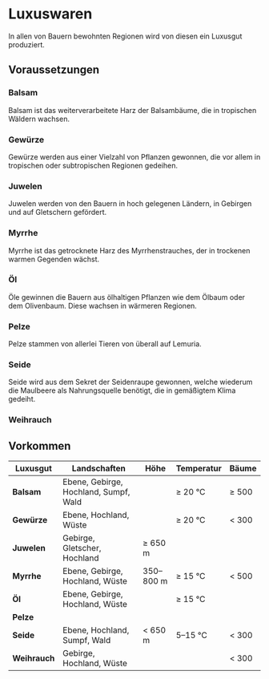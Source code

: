 # Luxuswaren

In allen von Bauern bewohnten Regionen wird von diesen ein Luxusgut produziert.

## Voraussetzungen

### Balsam

Balsam ist das weiterverarbeitete Harz der Balsambäume, die in tropischen
Wäldern wachsen.

### Gewürze

Gewürze werden aus einer Vielzahl von Pflanzen gewonnen, die vor allem in
tropischen oder subtropischen Regionen gedeihen.

### Juwelen

Juwelen werden von den Bauern in hoch gelegenen Ländern, in Gebirgen und auf
Gletschern gefördert.

### Myrrhe

Myrrhe ist das getrocknete Harz des Myrrhenstrauches, der in trockenen warmen
Gegenden wächst.

### Öl

Öle gewinnen die Bauern aus ölhaltigen Pflanzen wie dem Ölbaum oder dem
Olivenbaum. Diese wachsen in wärmeren Regionen.

### Pelze

Pelze stammen von allerlei Tieren von überall auf Lemuria.

### Seide

Seide wird aus dem Sekret der Seidenraupe gewonnen, welche wiederum die
Maulbeere als Nahrungsquelle benötigt, die in gemäßigtem Klima gedeiht.

### Weihrauch

## Vorkommen

| Luxusgut      | Landschaften                          | Höhe      | Temperatur | Bäume  |
|---------------|---------------------------------------|-----------|------------|--------|
| **Balsam**    | Ebene, Gebirge, Hochland, Sumpf, Wald |           | ≥ 20 °C    | ≥ 500  |
| **Gewürze**   | Ebene, Hochland, Wüste                |           | ≥ 20 °C    | < 300  |
| **Juwelen**   | Gebirge, Gletscher, Hochland          | ≥ 650 m   |            |        |
| **Myrrhe**    | Ebene, Gebirge, Hochland, Wüste       | 350–800 m | ≥ 15 °C    | < 500  |
| **Öl**        | Ebene, Gebirge, Hochland, Wüste       |           | ≥ 15 °C    |        |
| **Pelze**     |                                       |           |            |        |
| **Seide**     | Ebene, Hochland, Sumpf, Wald          | < 650 m   | 5–15 °C    | < 300  |
| **Weihrauch** | Gebirge, Hochland, Wüste              |           |            | < 300  |
